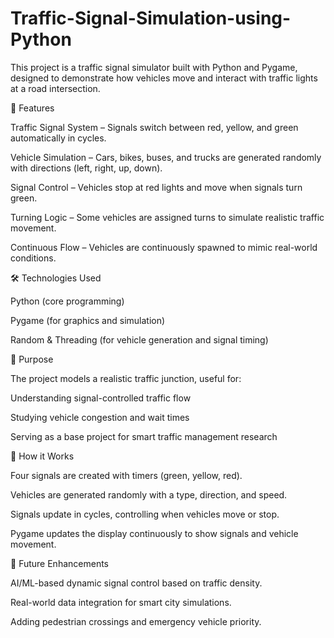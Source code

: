 # Traffic-Signal-Simulation-using-Python
This project is a traffic signal simulator built with Python and Pygame, designed to demonstrate how vehicles move and interact with traffic lights at a road intersection.

🔑 Features

Traffic Signal System – Signals switch between red, yellow, and green automatically in cycles.

Vehicle Simulation – Cars, bikes, buses, and trucks are generated randomly with directions (left, right, up, down).

Signal Control – Vehicles stop at red lights and move when signals turn green.

Turning Logic – Some vehicles are assigned turns to simulate realistic traffic movement.

Continuous Flow – Vehicles are continuously spawned to mimic real-world conditions.

🛠️ Technologies Used

Python (core programming)

Pygame (for graphics and simulation)

Random & Threading (for vehicle generation and signal timing)

🎯 Purpose

The project models a realistic traffic junction, useful for:

Understanding signal-controlled traffic flow

Studying vehicle congestion and wait times

Serving as a base project for smart traffic management research

📂 How it Works

Four signals are created with timers (green, yellow, red).

Vehicles are generated randomly with a type, direction, and speed.

Signals update in cycles, controlling when vehicles move or stop.

Pygame updates the display continuously to show signals and vehicle movement.

🚀 Future Enhancements

AI/ML-based dynamic signal control based on traffic density.

Real-world data integration for smart city simulations.

Adding pedestrian crossings and emergency vehicle priority.
